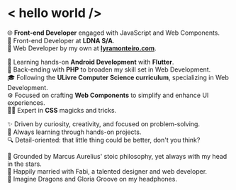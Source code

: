 # < hello world />
🌐 **Front-end Developer** engaged with JavaScript and Web Components.  
🚀 Front-end Developer at **LDNA S/A**.  
🧭 Web Developer by my own at **[lyramonteiro.com](https://lyramonteiro.com)**.  
  
📗 Learning hands-on **Android Development** with **Flutter**.  
📘 Back-ending with **PHP** to broaden my skill set in Web Development.  
🎓 Following the **ULivre Computer Science curriculum**, specializing in Web Development.  
⚙️ Focused on crafting **Web Components** to simplify and enhance UI experiences.  
🧙‍♀️ Expert in **CSS** magicks and tricks.  
  
✨ Driven by curiosity, creativity, and focused on problem-solving.  
🎯 Always learning through hands-on projects.  
🔍 Detail-oriented: that little thing could be better, don't you think?  

🌌 Grounded by Marcus Aurelius' stoic philosophy, yet always with my head in the stars.  
💜 Happily married with Fabi, a talented designer and web developer.  
🎼 Imagine Dragons and Gloria Groove on my headphones.  
